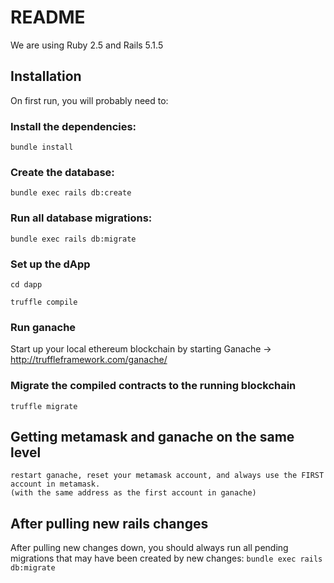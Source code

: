 # README

We are using Ruby 2.5 and Rails 5.1.5

## Installation
On first run, you will probably need to:
### Install the dependencies:
`bundle install`
### Create the database:
`bundle exec rails db:create`
### Run all database migrations:
`bundle exec rails db:migrate`

### Set up the dApp
```
cd dapp
```
```
truffle compile
```

### Run ganache
Start up your local ethereum blockchain by starting Ganache -> http://truffleframework.com/ganache/

### Migrate the compiled contracts to the running blockchain
```
truffle migrate
```

## Getting metamask and ganache on the same level
```
restart ganache, reset your metamask account, and always use the FIRST account in metamask.
(with the same address as the first account in ganache)
```

## After pulling new rails changes
After pulling new changes down, you should always run all pending migrations
that may have been created by new changes:
`bundle exec rails db:migrate`
